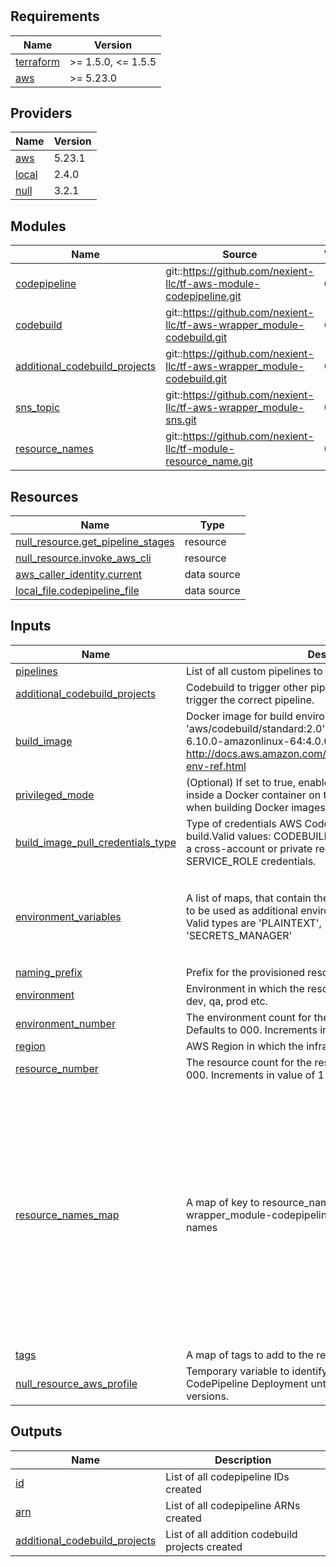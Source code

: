 #
<!-- BEGINNING OF PRE-COMMIT-TERRAFORM DOCS HOOK -->
## Requirements

| Name | Version |
|------|---------|
| <a name="requirement_terraform"></a> [terraform](#requirement\_terraform) | >= 1.5.0, <= 1.5.5 |
| <a name="requirement_aws"></a> [aws](#requirement\_aws) | >= 5.23.0 |

## Providers

| Name | Version |
|------|---------|
| <a name="provider_aws"></a> [aws](#provider\_aws) | 5.23.1 |
| <a name="provider_local"></a> [local](#provider\_local) | 2.4.0 |
| <a name="provider_null"></a> [null](#provider\_null) | 3.2.1 |

## Modules

| Name | Source | Version |
|------|--------|---------|
| <a name="module_codepipeline"></a> [codepipeline](#module\_codepipeline) | git::https://github.com/nexient-llc/tf-aws-module-codepipeline.git | 0.1.0 |
| <a name="module_codebuild"></a> [codebuild](#module\_codebuild) | git::https://github.com/nexient-llc/tf-aws-wrapper_module-codebuild.git | 0.1.0 |
| <a name="module_additional_codebuild_projects"></a> [additional\_codebuild\_projects](#module\_additional\_codebuild\_projects) | git::https://github.com/nexient-llc/tf-aws-wrapper_module-codebuild.git | 0.1.0 |
| <a name="module_sns_topic"></a> [sns\_topic](#module\_sns\_topic) | git::https://github.com/nexient-llc/tf-aws-wrapper_module-sns.git | 0.1.0 |
| <a name="module_resource_names"></a> [resource\_names](#module\_resource\_names) | git::https://github.com/nexient-llc/tf-module-resource_name.git | 0.1.0 |

## Resources

| Name | Type |
|------|------|
| [null_resource.get_pipeline_stages](https://registry.terraform.io/providers/hashicorp/null/latest/docs/resources/resource) | resource |
| [null_resource.invoke_aws_cli](https://registry.terraform.io/providers/hashicorp/null/latest/docs/resources/resource) | resource |
| [aws_caller_identity.current](https://registry.terraform.io/providers/hashicorp/aws/latest/docs/data-sources/caller_identity) | data source |
| [local_file.codepipeline_file](https://registry.terraform.io/providers/hashicorp/local/latest/docs/data-sources/file) | data source |

## Inputs

| Name | Description | Type | Default | Required |
|------|-------------|------|---------|:--------:|
| <a name="input_pipelines"></a> [pipelines](#input\_pipelines) | List of all custom pipelines to create. | `any` | `""` | no |
| <a name="input_additional_codebuild_projects"></a> [additional\_codebuild\_projects](#input\_additional\_codebuild\_projects) | Codebuild to trigger other pipelines. Used by the lambdas to trigger the correct pipeline. | `any` | `null` | no |
| <a name="input_build_image"></a> [build\_image](#input\_build\_image) | Docker image for build environment, e.g. 'aws/codebuild/standard:2.0' or 'aws/codebuild/eb-nodejs-6.10.0-amazonlinux-64:4.0.0'. For more info: http://docs.aws.amazon.com/codebuild/latest/userguide/build-env-ref.html | `string` | `"aws/codebuild/amazonlinux2-x86_64-standard:4.0"` | no |
| <a name="input_privileged_mode"></a> [privileged\_mode](#input\_privileged\_mode) | (Optional) If set to true, enables running the Docker daemon inside a Docker container on the CodeBuild instance. Used when building Docker images | `bool` | `false` | no |
| <a name="input_build_image_pull_credentials_type"></a> [build\_image\_pull\_credentials\_type](#input\_build\_image\_pull\_credentials\_type) | Type of credentials AWS CodeBuild uses to pull images in your build.Valid values: CODEBUILD, SERVICE\_ROLE. When you use a cross-account or private registry image, you must use SERVICE\_ROLE credentials. | `string` | `"CODEBUILD"` | no |
| <a name="input_environment_variables"></a> [environment\_variables](#input\_environment\_variables) | A list of maps, that contain the keys 'name', 'value', and 'type' to be used as additional environment variables for the build. Valid types are 'PLAINTEXT', 'PARAMETER\_STORE', or 'SECRETS\_MANAGER' | <pre>list(object(<br>    {<br>      name  = string<br>      value = string<br>      type  = string<br>    }<br>  ))</pre> | `[]` | no |
| <a name="input_naming_prefix"></a> [naming\_prefix](#input\_naming\_prefix) | Prefix for the provisioned resources. | `string` | `"platform"` | no |
| <a name="input_environment"></a> [environment](#input\_environment) | Environment in which the resource should be provisioned like dev, qa, prod etc. | `string` | `"dev"` | no |
| <a name="input_environment_number"></a> [environment\_number](#input\_environment\_number) | The environment count for the respective environment. Defaults to 000. Increments in value of 1 | `string` | `"000"` | no |
| <a name="input_region"></a> [region](#input\_region) | AWS Region in which the infra needs to be provisioned | `string` | `"us-east-2"` | no |
| <a name="input_resource_number"></a> [resource\_number](#input\_resource\_number) | The resource count for the respective resource. Defaults to 000. Increments in value of 1 | `string` | `"000"` | no |
| <a name="input_resource_names_map"></a> [resource\_names\_map](#input\_resource\_names\_map) | A map of key to resource\_name that will be used by tf-aws-wrapper\_module-codepipeline module to generate resource names | <pre>map(object(<br>    {<br>      name       = string<br>      max_length = optional(number, 60)<br>    }<br>  ))</pre> | <pre>{<br>  "codebuild": {<br>    "max_length": 63,<br>    "name": "cb"<br>  },<br>  "function": {<br>    "max_length": 63,<br>    "name": "fn"<br>  },<br>  "pipeline": {<br>    "max_length": 63,<br>    "name": "pln"<br>  },<br>  "s3": {<br>    "max_length": 63,<br>    "name": "s3"<br>  },<br>  "sns": {<br>    "max_length": 63,<br>    "name": "sns"<br>  }<br>}</pre> | no |
| <a name="input_tags"></a> [tags](#input\_tags) | A map of tags to add to the resources created by the module. | `map(string)` | `{}` | no |
| <a name="input_null_resource_aws_profile"></a> [null\_resource\_aws\_profile](#input\_null\_resource\_aws\_profile) | Temporary variable to identify the AWS profile to use for CodePipeline Deployment until provider supports pipeline versions. | `string` | `null` | no |

## Outputs

| Name | Description |
|------|-------------|
| <a name="output_id"></a> [id](#output\_id) | List of all codepipeline IDs created |
| <a name="output_arn"></a> [arn](#output\_arn) | List of all codepipeline ARNs created |
| <a name="output_additional_codebuild_projects"></a> [additional\_codebuild\_projects](#output\_additional\_codebuild\_projects) | List of all addition codebuild projects created |
<!-- END OF PRE-COMMIT-TERRAFORM DOCS HOOK -->
